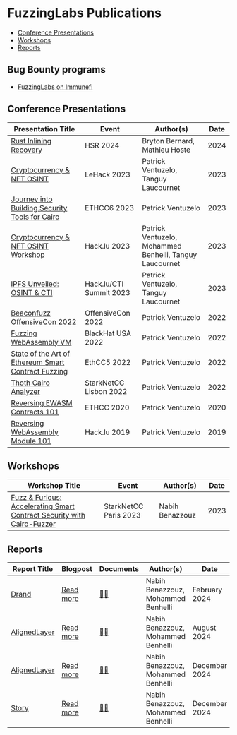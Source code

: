 # FuzzingLabs Publications

- [Conference Presentations](#presentations)
- [Workshops](#workshops)
- [Reports](#reports)

## Bug Bounty programs

- [FuzzingLabs on Immunefi](https://immunefi.com/profile/fuzzinglabs/)

## Conference Presentations

| Presentation Title                                                                                                                                      | Event                   | Author(s)                                               | Date |
| ------------------------------------------------------------------------------------------------------------------------------------------------------- | ----------------------- | ------------------------------------------------------- | ---- |
| [Rust Inlining Recovery](presentations/Talk_HSR.pdf)                                                                                                    | HSR 2024                | Bryton Bernard, Mathieu Hoste                           | 2024 |
| [Cryptocurrency & NFT OSINT](presentations/Cryptocurrency_NFT_OSINT_LeHack2023_fuzzinglabs.pdf)                                                         | LeHack 2023             | Patrick Ventuzelo, Tanguy Laucournet                    | 2023 |
| [Journey into Building Security Tools for Cairo](presentations/ETHCC6_Journey_into_building_security_tools_for_Cairo_fuzzinglabs.pdf)                   | ETHCC6 2023             | Patrick Ventuzelo                                       | 2023 |
| [Cryptocurrency & NFT OSINT Workshop](presentations/hacklu20233_Cryptocurrency_NFT_OSINT_Workshop_fuzzinglabs.pdf)                                      | Hack.lu 2023            | Patrick Ventuzelo, Mohammed Benhelli, Tanguy Laucournet | 2023 |
| [IPFS Unveiled: OSINT & CTI](presentations/Hacklu_CTISummit2023_IPFS_Unveiled_OSINT_CTI.pdf)                                                            | Hack.lu/CTI Summit 2023 | Patrick Ventuzelo, Tanguy Laucournet                    | 2023 |
| [Beaconfuzz OffensiveCon 2022](presentations/Beaconfuzz_OffensiveCon2022_patrick_ventuzelo.pdf)                                                         | OffensiveCon 2022       | Patrick Ventuzelo                                       | 2022 |
| [Fuzzing WebAssembly VM](presentations/BHUSA22_fuzzing_webassembly_vm_patrick_ventuzelo.pdf)                                                            | BlackHat USA 2022       | Patrick Ventuzelo                                       | 2022 |
| [State of the Art of Ethereum Smart Contract Fuzzing](presentations/EthCC5_Fuzzinglabs_State_of_the_Art_of_Ethereum_Smart_Contract_Fuzzing_in_2022.pdf) | EthCC5 2022             | Patrick Ventuzelo                                       | 2022 |
| [Thoth Cairo Analyzer](presentations/Thoth_cairo_analyzer_starknetcc_lisbon_2022.pdf)                                                                   | StarkNetCC Lisbon 2022  | Patrick Ventuzelo                                       | 2022 |
| [Reversing EWASM Contracts 101](presentations/ETHCC2020_reversing_ewasm_contact_101_last.pdf)                                                           | ETHCC 2020              | Patrick Ventuzelo                                       | 2020 |
| [Reversing WebAssembly Module 101](presentations/hacklu_2019_Reversing_WebAssembly_Module_101.pdf)                                                      | Hack.lu 2019            | Patrick Ventuzelo                                       | 2019 |

## Workshops

| Workshop Title                                                                                                                          | Event                 | Author(s)       | Date |
| --------------------------------------------------------------------------------------------------------------------------------------- | --------------------- | --------------- | ---- |
| [Fuzz & Furious: Accelerating Smart Contract Security with Cairo-Fuzzer](workshops/Workshop%20StarknetCC%202023%20-%20Cairo-Fuzzer.pdf) | StarkNetCC Paris 2023 | Nabih Benazzouz | 2023 |

## Reports

| Report Title                              | Blogpost                                                                          | Documents                                                          | Author(s)                          | Date          |
| ----------------------------------------- | --------------------------------------------------------------------------------- | ------------------------------------------------------------------ | ---------------------------------- | ------------- |
| [Drand](https://drand.love/)              | [Read more](https://fuzzinglabs.com/security-blog)                                | [📄✅](reports/Report_Drand_Audit_Fuzzing_Fuzzinglabs.pdf)         | Nabih Benazzouz, Mohammed Benhelli | February 2024 |
| [AlignedLayer](https://alignedlayer.com/) | [Read more](https://fuzzinglabs.com/aligned-layer-security-assessment-completed/) | [📄✅](reports/alignedlayer%20-%20report.pdf)                      | Nabih Benazzouz, Mohammed Benhelli | August 2024   |
| [AlignedLayer](https://alignedlayer.com/) | [Read more](https://fuzzinglabs.com/security-blog/)                               | [📄✅](reports/AlignedLayer%20-%20ERC20%20-%20December%202024.pdf) | Nabih Benazzouz, Mohammed Benhelli | December 2024 |
| [Story](https://www.story.foundation/)    | [Read more](https://fuzzinglabs.com/story-security-audit/)                        | [📄✅](reports/STORY%20-%20Audit%20Report.pdf)                     | Nabih Benazzouz, Mohammed Benhelli | December 2024 |
